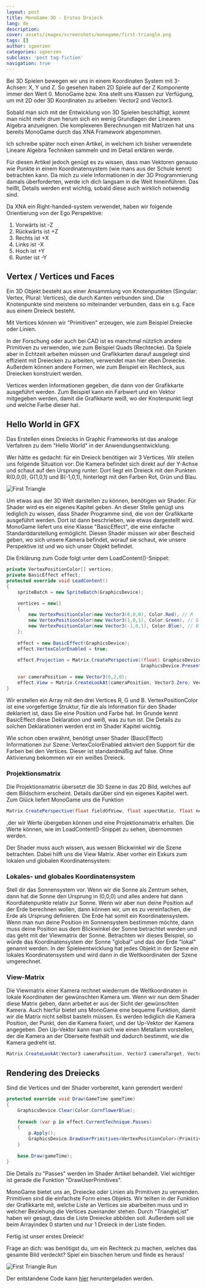 ```yaml
---
layout: post
title: MonoGame 3D - Erstes Dreieck
lang: de
description: 
cover: assets/images/screenshots/monogame/first-triangle.png
tags: []
author: sgoerzen
categories: sgoerzen
subclass: 'post tag-fiction'
navigation: true
---
```

Bei 3D Spielen bewegen wir uns in einem Koordinaten System mit 3-Achsen: X, Y und Z. So gesehen haben 2D Spiele auf der Z Komponente immer den Wert 0. MonoGame bzw. Xna stellt uns Klassen zur Verfügung, um mit 2D oder 3D Koordinaten zu arbeiten: Vector2 und Vector3.

Sobald man sich mit der Entwicklung von 3D Spielen beschäftigt, kommt man nicht mehr drum herum sich ein wenig Grundlagen der Linearen Algebra anzueignen.
Die komplexeren Berechnungen mit Matrizen hat uns bereits MonoGame durch das XNA Framework abgenommen.

Ich schreibe später noch einen Artikel, in welchem ich bisher verwendete Lineare Algebra Techniken sammeln und im Detail erklären werde.

Für diesen Artikel jedoch genügt es zu wissen, dass man Vektoren genauso wie Punkte in einem Koordinatensystem (wie mans aus der Schule kennt) betrachten kann.
Da mich zu viele Informationen in der 3D Programmierung damals überforderten, werde ich dich langsam in die Welt hineinführen. Das heißt, Details werden erst wichtig, sobald diese auch wirklich notwendig sind.

Da XNA ein Right-handed-system verwendet, haben wir folgende Orientierung von der Ego Perspektive:
1. Vorwärts ist -Z
2. Rückwärts ist +Z
3. Rechts ist +X
4. Links ist -X
5. Hoch ist +Y
6. Runter ist -Y

## Vertex / Vertices und Faces
Ein 3D Objekt besteht aus einer Ansammlung von Knotenpunkten (Singular: Vertex, Plural: Vertices), die durch Kanten verbunden sind. Die Knotenpunkte sind meistens so miteinander verbunden, dass ein s.g. Face aus einem Dreieck besteht.

Mit Vertices können wir "Primitiven" erzeugen, wie zum Beispiel Dreiecke oder Linien.

In der Forschung oder auch bei CAD ist es manchmal nützlich andere Primitiven zu verwenden, wie zum Beispiel Quads (Rechtecke). Da Spiele aber in Echtzeit arbeiten müssen und Grafikkarten darauf ausgelegt sind effizient mit Dreiecken zu arbeiten, verwendet man hier eben Dreiecke. Außerdem können andere Formen, wie zum Beispiel ein Rechteck, aus Dreiecken konstruiert werden.

Vertices werden Informationen gegeben, die dann von der Grafikkarte ausgeführt werden. Zum Beispiel kann ein Farbwert und ein Vektor mitgegeben werden, damit die Grafikkarte weiß, wo der Knotenpunkt liegt und welche Farbe dieser hat.

## Hello World in GFX
Das Erstellen eines Dreiecks in Graphic Frameworks ist das analoge Verfahren zu dem "Hello World" in der Anwendungsentwicklung.

Wer hätte es gedacht: für ein Dreieck benötigen wir 3 Vertices.
Wir stellen uns folgende Situation vor: Die Kamera befindet sich direkt auf der Y-Achse und schaut auf den Ursprung runter. Dort liegt ein Dreieck mit den Punkten R(0,0,0), G(1,0,1) und B(-1,0,1), hinterlegt mit den Farben Rot, Grün und Blau.

![First Triangle](assets/images/first-triangle.png)

Um etwas aus der 3D Welt darstellen zu können, benötigen wir Shader. Für Shader wird es ein eigenes Kapitel geben.
An dieser Stelle genügt uns lediglich zu wissen, dass Shader Programme sind, die von der Grafikkarte ausgeführt werden. Dort ist dann beschrieben, wie etwas dargestellt wird.
MonoGame liefert uns eine Klasse "BasicEffect", die eine einfache Standarddarstellung ermöglicht. Diesen Shader müssen wir aber Bescheid geben, wo sich unsere Kamera befindet, worauf sie schaut, wie unsere Perspektive ist und wo sich unser Objekt befindet.

Die Erklärung zum Code folgt unter dem LoadContent()-Snippet:
```cs
private VertexPositionColor[] vertices;
private BasicEffect effect;
protected override void LoadContent()
{
    spriteBatch = new SpriteBatch(GraphicsDevice);

    vertices = new[]
    {
        new VertexPositionColor(new Vector3(0,0,0), Color.Red), // R
        new VertexPositionColor(new Vector3(1,0,1), Color.Green), // G 
        new VertexPositionColor(new Vector3(-1,0,1), Color.Blue), // B
    };
    
    effect = new BasicEffect(GraphicsDevice);
    effect.VertexColorEnabled = true;            
    
    effect.Projection = Matrix.CreatePerspective((float) GraphicsDevice.PresentationParameters.BackBufferWidth /
                                                 GraphicsDevice.PresentationParameters.BackBufferHeight, 1, 1, 10);

    var cameraPosition = new Vector3(0,2,0);
    effect.View = Matrix.CreateLookAt(cameraPosition, Vector3.Zero, Vector3.Forward);
}
```
Wir erstellen ein Array mit den drei Vertices R, G und B.
VertexPositionColor ist eine vorgefertige Struktur, für die als Information für den Shader deklariert ist, dass Sie eine Position und Farbe hat.
Im Grunde kennt BasicEffect diese Deklaration und weiß, was zu tun ist. Die Details zu solchen Deklarationen werden erst im Shader Kapitel wichtig.

Wie schon oben erwähnt, benötigt unser Shader (BasicEffect) Informationen zur Szene:
VertexColorEnabled aktiviert den Support für die Farben bei den Vertices. Dieser ist standardmäßig auf false. Ohne Aktivierung bekommen wir ein weißes Dreieck.

### Projektionsmatrix
Die Projektionsmatrix übersetzt die 3D Szene in das 2D Bild, welches auf dem Bildschirm erscheint. Details darüber sind ein eigenes Kapitel wert.
Zum Glück liefert MonoGame uns die Funktion
```cs 
Matrix.CreatePerspective(float fieldOfView, float aspectRatio, float nearPlaneDistance, float farPlaneDistance);
```
,der wir Werte übergeben können und eine Projektionsmatrix erhalten.
Die Werte können, wie im LoadContent()-Snippet zu sehen, übernommen werden.

Der Shader muss auch wissen, aus wessen Blickwinkel wir die Szene betrachten. Dabei hilft uns die View Matrix.
Aber vorher ein Exkurs zum lokalen und globalen Koordinatensystem:
### Lokales- und globales Koordinatensystem
Stell dir das Sonnensystem vor. Wenn wir die Sonne als Zentrum sehen, dann hat die Sonne den Ursprung in (0,0,0) und alles andere hat dann Koordiatenpunkte relativ zur Sonne. Wenn wir aber nun deine Position auf der Erde berechnen wollen, dann können wir, um es zu vereinfachen, die Erde als Ursprung definieren. Die Erde hat somit ein Koordinatensystem. Wenn man nun deine Position im Sonnensystem bestimmen möchte, dann muss deine Position aus dem Blickwinkel der Sonne betrachtet werden und das geht mit der Viewmatrix der Sonne.
Betrachten wir dieses Beispiel, so würde das Koordinatensystem der Sonne "global" und das der Erde "lokal" genannt werden.
In der Spieleentwicklung hat jedes Objekt in der Szene ein lokales Koordinatensystem und wird dann in die Weltkoordinaten der Szene umgerechnet.

### View-Matrix
Die Viewmatrix einer Kamera rechnet wiederrum die Weltkoordinaten in lokale Koordinaten der gewünschten Kamera um. Wenn wir nun dem Shader diese Matrix geben, dann arbeitet er aus der Sicht der gewünschten Kamera.
Auch hierfür bietet uns MonoGame eine bequeme Funktion, damit wir die Matrix nicht selbst basteln müssen. Es werden lediglich die Kamera Position, der Punkt, den die Kamera fixiert, und der Up-Vektor der Kamera angegeben.
Den Up-Vektor kann man sich wie einen Metallarm vorstellen, der die Kamera an der Oberseite festhält und dadurch bestimmt, wie die Kamera gedreht ist.
```cs
Matrix.CreateLookAt(Vector3 cameraPosition, Vector3 cameraTarget, Vector3 cameraUpVector);
```

## Rendering des Dreiecks
Sind die Vertices und der Shader vorbereitet, kann gerendert werden!
```cs
protected override void Draw(GameTime gameTime)
{
    GraphicsDevice.Clear(Color.CornflowerBlue);
    
    foreach (var p in effect.CurrentTechnique.Passes)
    {
        p.Apply();
        GraphicsDevice.DrawUserPrimitives<VertexPositionColor>(PrimitiveType.TriangleList, vertices, 0, 1);
    }
    
    base.Draw(gameTime);
}
```
Die Details zu "Passes" werden im Shader Artikel behandelt. Viel wichtiger ist gerade die Funktion "DrawUserPrimitives".


MonoGame bietet uns an, Dreiecke oder Linien als Primitiven zu verwenden. Primitiven sind die einfachste Form eines Objekts. Wir teilten in der Funktion der Grafikkarte mit, welche Liste an Vertices sie abarbeiten muss und in welcher Beziehung die Vertices zueinander stehen. Durch "TriangleList" haben wir gesagt, dass die Liste Dreiecke abbilden soll. Außerdem soll sie beim Arrayindex 0 starten und nur 1 Dreieck in der Liste finden.

Fertig ist unser erstes Dreieck!

Frage an dich: was benötigst du, um ein Rechteck zu machen, welches das gesamte Bild verdeckt? Spiel ein bisschen herum und finde es heraus!

![First Triangle Run](assets/images/screenshots/monogame/first-triangle.png)

Der entstandene Code kann [hier](https://github.com/SGoerzen/3dgame/tree/master/First%20Triangle) heruntergeladen werden.
